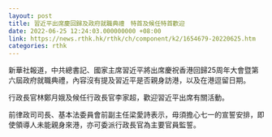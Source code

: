 ```yaml
---
layout: post
title: 習近平出席慶回歸及政府就職典禮　特首及候任特首歡迎
date: 2022-06-25 12:24:03.000000000 +08:00
link: https://news.rthk.hk/rthk/ch/component/k2/1654679-20220625.htm
categories: rthk
---
```


新華社報道，中共總書記、國家主席習近平將出席慶祝香港回歸25周年大會暨第六屆政府就職典禮，內容沒有提及習近平是否親身訪港，以及在港逗留日期。

行政長官林鄭月娥及候任行政長官李家超，歡迎習近平出席有關活動。

前律政司司長、基本法委員會前副主任梁愛詩表示，毋須擔心七一的宣誓安排，即使領導人未能親身來港，亦可委派行政長官為主要官員監誓。
